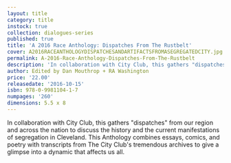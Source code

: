 ```yaml
---
layout: title
category: title
instock: true
collection: dialogues-series
published: true
title: 'A 2016 Race Anthology: Dispatches From The Rustbelt'
cover: A2016RACEANTHOLOGYDISPATCHESANDARTIFACTSFROMASEGREGATEDCITY.jpg
permalink: A-2016-Race-Anthology-Dispatches-From-The-Rustbelt
description: 'In collaboration with City Club, this gathers "dispatches" from our region and across the nation to discuss the history and the current manifestations of segregation in Cleveland. This Anthology combines essays, comics, and poetry with transcripts from The City Club's tremendous archives to give a glimpse into a dynamic that affects us all.'
author: Edited by Dan Mouthrop + RA Washington
price: '22.00'
releasedate: '2016-10-15'
isbn: 978-0-9981104-1-7
numpages: '260'
dimensions: 5.5 x 8
---
```

In collaboration with City Club, this gathers "dispatches" from our region and across the nation to discuss the history and the current manifestations of segregation in Cleveland. This Anthology combines essays, comics, and poetry with transcripts from The City Club's tremendous archives to give a glimpse into a dynamic that affects us all.
